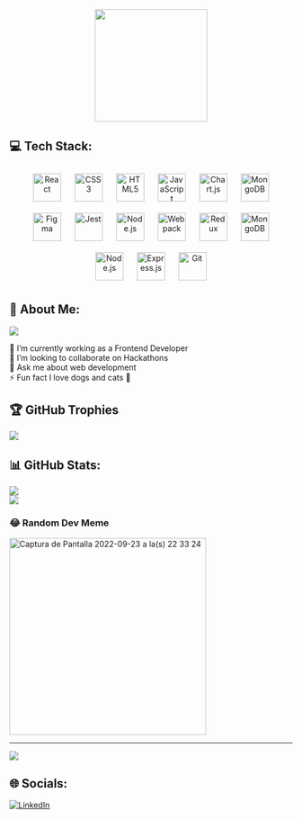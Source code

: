 <div align="center">
<img src="https://rishavanand.github.io/static/images/greetings.gif" align="center" height="200"/>
</div>  

## 💻 Tech Stack:
<div align="center">  
<a href="https://reactjs.org/" target="_blank"><img style="margin: 10px" src="https://profilinator.rishav.dev/skills-assets/react-original-wordmark.svg" alt="React" height="50" /></a>  
<a href="https://www.w3schools.com/css/" target="_blank"><img style="margin: 10px" src="https://profilinator.rishav.dev/skills-assets/css3-original-wordmark.svg" alt="CSS3" height="50" /></a>  
<a href="https://en.wikipedia.org/wiki/HTML5" target="_blank"><img style="margin: 10px" src="https://profilinator.rishav.dev/skills-assets/html5-original-wordmark.svg" alt="HTML5" height="50" /></a>  
<a href="https://www.javascript.com/" target="_blank"><img style="margin: 10px" src="https://profilinator.rishav.dev/skills-assets/javascript-original.svg" alt="JavaScript" height="50" /></a>  
<a href="https://www.chartjs.org/" target="_blank"><img style="margin: 10px" src="https://profilinator.rishav.dev/skills-assets/logo-title.svg" alt="Chart.js" height="50" /></a>  
<a href="https://www.mongodb.com/" target="_blank"><img style="margin: 10px" src="https://profilinator.rishav.dev/skills-assets/mongodb-original-wordmark.svg" alt="MongoDB" height="50" /></a>  
<a href="https://www.figma.com/" target="_blank"><img style="margin: 10px" src="https://profilinator.rishav.dev/skills-assets/figma-icon.svg" alt="Figma" height="50" /></a>  
<a href="https://www.jestjs.io/" target="_blank"><img style="margin: 10px" src="https://profilinator.rishav.dev/skills-assets/jest.svg" alt="Jest" height="50" /></a>  
<a href="https://nodejs.org/" target="_blank"><img style="margin: 10px" src="https://profilinator.rishav.dev/skills-assets/nodejs-original-wordmark.svg" alt="Node.js" height="50" /></a>  
<a href="https://webpack.js.org/" target="_blank"><img style="margin: 10px" src="https://profilinator.rishav.dev/skills-assets/webpack-original.svg" alt="Webpack" height="50" /></a>  
<a href="https://redux.js.org/" target="_blank"><img style="margin: 10px" src="https://profilinator.rishav.dev/skills-assets/redux-original.svg" alt="Redux" height="50" /></a>  
  <a href="https://www.mongodb.com/" target="_blank"><img style="margin: 10px" src="https://profilinator.rishav.dev/skills-assets/mongodb-original-wordmark.svg" alt="MongoDB" height="50" /></a>  
<a href="https://nodejs.org/" target="_blank"><img style="margin: 10px" src="https://profilinator.rishav.dev/skills-assets/nodejs-original-wordmark.svg" alt="Node.js" height="50" /></a>  
<a href="https://expressjs.com/" target="_blank"><img style="margin: 10px" src="https://profilinator.rishav.dev/skills-assets/express-original-wordmark.svg" alt="Express.js" height="50" /></a>  
<a href="https://github.com/" target="_blank"><img style="margin: 10px" src="https://profilinator.rishav.dev/skills-assets/git-scm-icon.svg" alt="Git" height="50" /></a>  
</div>

## 💫 About Me:

![](https://github-readme-stats.vercel.app/api/top-langs/?username=paula113&exclude_repo=reto-k,paula113.github.io&theme=nightowl&hide_border=true&include_all_commits=true&count_private=true&layout=compact)

🔭 I’m currently working as a Frontend Developer<br/>
👯 I’m looking to collaborate on Hackathons<br/>
💬 Ask me about web development<br/>
⚡ Fun fact I love dogs and cats 💛  <br/>

## 🏆 GitHub Trophies
![](https://github-profile-trophy.vercel.app/?username=paula113&theme=dracula&no-frame=true&no-bg=false&margin-w=4)

## 📊 GitHub Stats:
![](https://github-readme-stats.vercel.app/api?username=paula113&theme=nightowl&hide_border=true&include_all_commits=true&count_private=true)<br/>
![](https://github-readme-streak-stats.herokuapp.com/?user=paula113&theme=nightowl&hide_border=true)<br/>

### 😂 Random Dev Meme
<img height="350" alt="Captura de Pantalla 2022-09-23 a la(s) 22 33 24" src="https://user-images.githubusercontent.com/52730693/192078334-1899f40a-4f28-471e-b45c-e76e5b73cf10.png">

---
[![](https://visitcount.itsvg.in/api?id=paula113&icon=0&color=0)](https://visitcount.itsvg.in)

## 🌐 Socials:
[![LinkedIn](https://img.shields.io/badge/LinkedIn-%230077B5.svg?logo=linkedin&logoColor=white)](https://www.linkedin.com/in/paula-p-18a227196/) 
